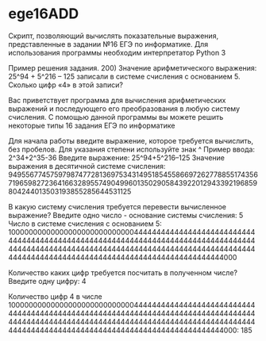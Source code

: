 # ege16ADD
Скрипт, позволяющий вычислять показательные выражения, представленные в задании №16 ЕГЭ по информатике.
Для использования программы необходим интерпретатор Python 3

Пример решения задания.
    200) Значение арифметического выражения: 25^94 + 5^216 – 125 записали в системе счисления с основанием 5. Сколько цифр «4» в этой записи?
    
Вас приветствует программа для вычисления арифметических выражений и 
последующего его преобразования в любую систему счисления.
С помощью данной программы вы можете решить некоторые типы 16 задания ЕГЭ по информатике

Для начала работы введите выражение, которое требуется вычислить, без пробелов.
Для указания степени используйте знак ^ 
Пример ввода: 2^34+2^35-36 
Введите выражение:
25^94+5^216–125
Значение выражения в десятичной системе счисления: 9495567745759798747728136975343149518545586697262778855174356719659827236416632895574904996013502905843922012943392196859804244013503193855285644531125

В какую систему счисления требуется перевести вычисленное выражение?
Введите одно число - основание системы счисления: 
5
Число в системе счисления с основанием 5: 1000000000000000000000000000044444444444444444444444444444444444444444444444444444444444444444444444444444444444444444444444444444444444444444444444444444444444444444444444444444444444444444444444444444444444444444000

Количество каких цифр требуется посчитать в полученном числе?
Введите одну цифру:
4

Количество цифр 4 в числе 1000000000000000000000000000044444444444444444444444444444444444444444444444444444444444444444444444444444444444444444444444444444444444444444444444444444444444444444444444444444444444444444444444444444444444444444000: 
185
